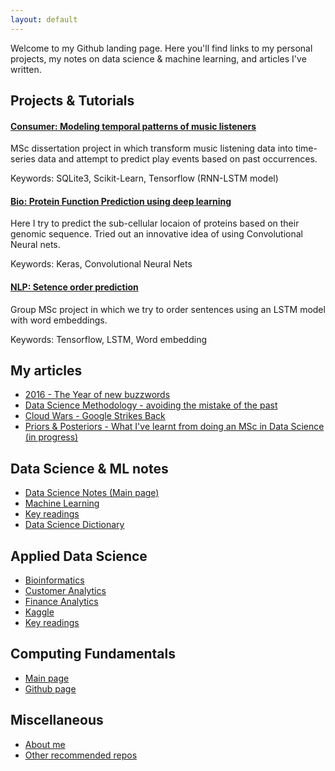 ```yaml
---
layout: default
---
```


Welcome to my Github landing page. Here you'll find links to my personal projects, my notes on data science & machine learning, and articles I've written.

## Projects & Tutorials
#### [Consumer: Modeling temporal patterns of music listeners](https://github.com/BadrulAlom/EventPrediction)

MSc dissertation project in which transform music listening data into time-series data and attempt to predict play events based on past occurrences.

Keywords: SQLite3, Scikit-Learn, Tensorflow (RNN-LSTM model)


#### [Bio: Protein Function Prediction using deep learning](https://github.com/BadrulAlom/Protein-Function-CNN-Model)
Here I try to predict the sub-cellular locaion of proteins based on their genomic sequence. Tried out an innovative idea of using Convolutional Neural nets. 

Keywords: Keras, Convolutional Neural Nets


#### [NLP: Setence order prediction](https://github.com/BadrulAlom/Sentence-Order-Prediction)
Group MSc project in which we try to order sentences using an LSTM model with word embeddings.

Keywords: Tensorflow, LSTM, Word embedding

## My articles
- [2016 - The Year of new buzzwords](https://www.linkedin.com/pulse/year-new-buzzwords-badrul-alom?trk=pulse_spock-articles)
- [Data Science Methodology - avoiding the mistake of the past](https://www.linkedin.com/pulse/data-science-methodology-badrul-alom?trk=pulse_spock-articles)
- [Cloud Wars - Google Strikes Back](https://www.linkedin.com/pulse/google-strikes-warning-shot-badrul-alom)
- [Priors & Posteriors - What I've learnt from doing an MSc in Data Science (in progress)]()

## Data Science & ML notes
- [Data Science Notes (Main page)](https://github.com/BadrulAlom/Data-Science-Notes)
- [Machine Learning](https://github.com/BadrulAlom/Data-Science-Notes/tree/master/Machine%20Learning)
- [Key readings](dsf/keyreadings)
- [Data Science Dictionary](dsf/dictionary)

## Applied Data Science
- [Bioinformatics](bioinf/bioinf)
- [Customer Analytics](strat/customer)
- [Finance Analytics](strat/finance)
- [Kaggle](ads/kaggle)
- [Key readings](ads/keyreadings)

## Computing Fundamentals
- [Main page](comp/)
- [Github page](https://github.com/BadrulAlom/Data-Science-Notes/tree/master/Computing)

## Miscellaneous
- [About me](./aboutme)
- [Other recommended repos](./OtherRepos)
